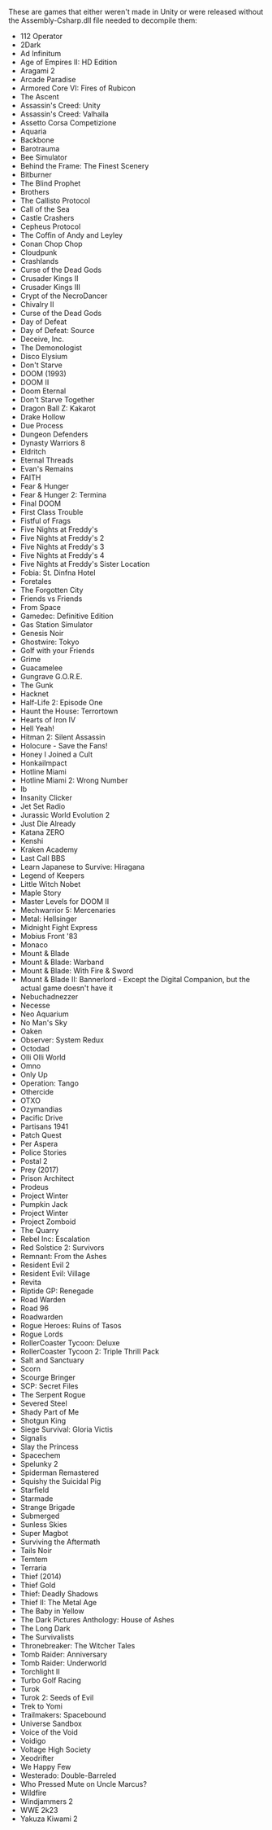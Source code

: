 These are games that either weren't made in Unity or were released without the Assembly-Csharp.dll file needed to decompile them:
- 112 Operator
- 2Dark
- Ad Infinitum
- Age of Empires II: HD Edition
- Aragami 2
- Arcade Paradise
- Armored Core VI: Fires of Rubicon
- The Ascent
- Assassin's Creed: Unity
- Assassin's Creed: Valhalla
- Assetto Corsa Competizione
- Aquaria
- Backbone
- Barotrauma
- Bee Simulator
- Behind the Frame: The Finest Scenery
- Bitburner
- The Blind Prophet
- Brothers
- The Callisto Protocol
- Call of the Sea
- Castle Crashers
- Cepheus Protocol
- The Coffin of Andy and Leyley
- Conan Chop Chop
- Cloudpunk
- Crashlands
- Curse of the Dead Gods
- Crusader Kings II
- Crusader Kings III
- Crypt of the NecroDancer
- Chivalry II
- Curse of the Dead Gods
- Day of Defeat
- Day of Defeat: Source
- Deceive, Inc.
- The Demonologist
- Disco Elysium
- Don't Starve
- DOOM (1993)
- DOOM II
- Doom Eternal
- Don't Starve Together
- Dragon Ball Z: Kakarot
- Drake Hollow
- Due Process
- Dungeon Defenders
- Dynasty Warriors 8
- Eldritch
- Eternal Threads
- Evan's Remains
- FAITH
- Fear & Hunger
- Fear & Hunger 2: Termina
- Final DOOM
- First Class Trouble
- Fistful of Frags
- Five Nights at Freddy's
- Five Nights at Freddy's 2
- Five Nights at Freddy's 3
- Five Nights at Freddy's 4
- Five Nights at Freddy's Sister Location
- Fobia: St. Dinfna Hotel
- Foretales
- The Forgotten City
- Friends vs Friends
- From Space
- Gamedec: Definitive Edition
- Gas Station Simulator
- Genesis Noir
- Ghostwire: Tokyo
- Golf with your Friends
- Grime
- Guacamelee
- Gungrave G.O.R.E.
- The Gunk
- Hacknet
- Half-Life 2: Episode One
- Haunt the House: Terrortown
- Hearts of Iron IV
- Hell Yeah!
- Hitman 2: Silent Assassin
- Holocure - Save the Fans!
- Honey I Joined a Cult
- HonkaiImpact
- Hotline Miami
- Hotline Miami 2: Wrong Number
- Ib
- Insanity Clicker
- Jet Set Radio
- Jurassic World Evolution 2
- Just Die Already
- Katana ZERO
- Kenshi
- Kraken Academy
- Last Call BBS
- Learn Japanese to Survive: Hiragana
- Legend of Keepers
- Little Witch Nobet
- Maple Story
- Master Levels for DOOM II
- Mechwarrior 5: Mercenaries
- Metal: Hellsinger
- Midnight Fight Express
- Mobius Front '83
- Monaco
- Mount & Blade
- Mount & Blade: Warband
- Mount & Blade: With Fire & Sword
- Mount & Blade II: Bannerlord - Except the Digital Companion, but the actual game doesn't have it
- Nebuchadnezzer
- Necesse
- Neo Aquarium
- No Man's Sky
- Oaken
- Observer: System Redux
- Octodad
- Olli Olli World
- Omno
- Only Up
- Operation: Tango
- Othercide
- OTXO
- Ozymandias
- Pacific Drive
- Partisans 1941
- Patch Quest
- Per Aspera
- Police Stories
- Postal 2
- Prey (2017)
- Prison Architect
- Prodeus
- Project Winter
- Pumpkin Jack
- Project Winter
- Project Zomboid
- The Quarry
- Rebel Inc: Escalation
- Red Solstice 2: Survivors
- Remnant: From the Ashes
- Resident Evil 2
- Resident Evil: Village
- Revita
- Riptide GP: Renegade
- Road Warden
- Road 96
- Roadwarden
- Rogue Heroes: Ruins of Tasos
- Rogue Lords
- RollerCoaster Tycoon: Deluxe
- RollerCoaster Tycoon 2: Triple Thrill Pack
- Salt and Sanctuary
- Scorn
- Scourge Bringer
- SCP: Secret Files
- The Serpent Rogue
- Severed Steel
- Shady Part of Me
- Shotgun King
- Siege Survival: Gloria Victis
- Signalis
- Slay the Princess
- Spacechem
- Spelunky 2
- Spiderman Remastered
- Squishy the Suicidal Pig
- Starfield
- Starmade
- Strange Brigade
- Submerged
- Sunless Skies
- Super Magbot
- Surviving the Aftermath
- Tails Noir
- Temtem
- Terraria
- Thief (2014)
- Thief Gold
- Thief: Deadly Shadows
- Thief II: The Metal Age
- The Baby in Yellow
- The Dark Pictures Anthology: House of Ashes
- The Long Dark
- The Survivalists
- Thronebreaker: The Witcher Tales
- Tomb Raider: Anniversary
- Tomb Raider: Underworld
- Torchlight II
- Turbo Golf Racing
- Turok
- Turok 2: Seeds of Evil
- Trek to Yomi
- Trailmakers: Spacebound
- Universe Sandbox
- Voice of the Void
- Voidigo
- Voltage High Society
- Xeodrifter
- We Happy Few
- Westerado: Double-Barreled
- Who Pressed Mute on Uncle Marcus?
- Wildfire
- Windjammers 2
- WWE 2k23
- Yakuza Kiwami 2
